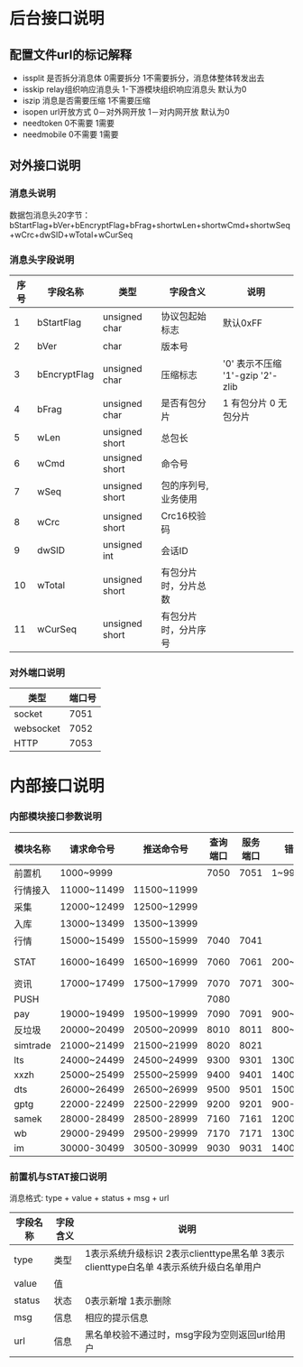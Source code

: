 # 后台接口说明

## 配置文件url的标记解释
- issplit 是否拆分消息体 0需要拆分 1不需要拆分，消息体整体转发出去
- isskip relay组织响应消息头 1-下游模块组织响应消息头 默认为0
- iszip 消息是否需要压缩 1不需要压缩
- isopen url开放方式 0－对外网开放 1－对内网开放 默认为0
- needtoken 0不需要 1需要
- needmobile 0不需要 1需要

## 对外接口说明

### 消息头说明

数据包消息头20字节：bStartFlag+bVer+bEncryptFlag+bFrag+shortwLen+shortwCmd+shortwSeq+wCrc+dwSID+wTotal+wCurSeq

### 消息头字段说明

| 序号 | 字段名称 | 类型 | 字段含义 | 说明 |
| --- | --- | --- | --- | --- |
| 1 | bStartFlag | unsigned char | 协议包起始标志 | 默认0xFF |
| 2 | bVer | char | 版本号 |  |
| 3 | bEncryptFlag | unsigned char | 压缩标志 | '0' 表示不压缩 '1'-gzip '2'-zlib |
| 4 | bFrag | unsigned char | 是否有包分片 | 1 有包分片 0 无包分片 |
| 5 | wLen | unsigned short | 总包长 |  |
| 6 | wCmd | unsigned short | 命令号 |  |
| 7 | wSeq | unsigned short | 包的序列号,业务使用 |  |
| 8 | wCrc | unsigned short | Crc16校验码 |  |
| 9 | dwSID | unsigned int | 会话ID |  |
| 10 | wTotal | unsigned short | 有包分片时，分片总数 |  |
| 11 | wCurSeq | unsigned short | 有包分片时，分片序号 |  |

### 对外端口说明

| 类型 | 端口号 |
| --- | --- |
| socket | 7051 |
| websocket | 7052 |
| HTTP | 7053 |

# 内部接口说明

### 内部模块接口参数说明

| 模块名称 | 请求命令号 | 推送命令号 | 查询端口 | 服务端口 | 错误码 | 请求 | 响应 | 推送 |
| --- | --- | --- | --- | --- | --- | --- | --- | --- |
| 前置机 | 1000~9999 |  | 7050 | 7051 | 1~99 | http/socket/websocket+json | http/socket/websocket+json |  |
| 行情接入 | 11000~11499 | 11500~11999 |  |  |  |  |  |  |
| 采集 | 12000~12499 | 12500~12999 |  |  |  |  |  |  |
| 入库 | 13000~13499 | 13500~13999 |  |  |  |  |  |  |
| 行情 | 15000~15499 | 15500~15999 | 7040 | 7041 |  | cmd+seq+md5key+keystring+clienttype+clientid+time+json | cmd+seq+ret+json | cmd+seq+type+count+user/clientid+json |
| STAT | 16000~16499 | 16500~16999 | 7060 | 7061 | 200~299 | cmd+seq+md5key+keystring+clienttype+clientid+time+json | cmd+seq+ret+json | cmd+seq+count+type + value + status + msg + url |
| 资讯 | 17000~17499 | 17500~17999 | 7070 | 7071 | 300~399 | cmd+seq+md5key+keystring+clienttype+clientid+time+json | cmd+seq+ret+json |  |
| PUSH |  |  | 7080 |  |  |  |  |  |
| pay | 19000~19499 | 19500~19999 | 7090 | 7091 | 900~999 | cmd+seq+md5key+keystring+clienttype+clientid+time+json |  |  |
| 反垃圾 | 20000~20499 | 20500~20999 | 8010 | 8011 | 800~899 | cmd+seq+md5key+keystring+clienttype+clientid+time+json |  |  |
| simtrade | 21000~21499 | 21500~21999 | 8020 | 8021 |  |  |  |  |
| lts | 24000~24499 | 24500~24999 | 9300 | 9301 | 1300~1399 | cmd+seq+md5key+keystring+clienttype+clientid+time+json |  |  cmd+seq+type+count+clientid+json |
| xxzh | 25000~25499 | 25500~25999 | 9400 | 9401 | 1400~1499 | cmd+seq+md5key+keystring+clienttype+clientid+time+json |  |  |
| dts | 26000~26499 | 26500~26999 | 9500 | 9501 | 1500~1599 |  |  |  |
| gptg | 22000-22499 | 22500-22999 | 9200 | 9201| 900-999 |  |  |  |
| samek | 28000-28499 | 28500-28999 | 7160 | 7161 | 1200 |  |  |  |
| wb | 29000-29499 | 29500-29999 | 7170 | 7171 | 1300 |  |  |  |
| im | 30000-30499 | 30500-30999 | 9030 | 9031 | 1400 |  |  |  |
### 前置机与STAT接口说明

消息格式: type + value + status + msg + url

| 字段名称 | 字段含义 | 说明 |
| --- | --- | --- |
| type | 类型 | 1表示系统升级标识 2表示clienttype黑名单 3表示clienttype白名单 4表示系统升级白名单用户 |
| value | 值 |  |
| status | 状态 |  0表示新增 1表示删除 |
| msg | 信息 | 相应的提示信息 |
| url | 信息 | 黑名单校验不通过时，msg字段为空则返回url给用户 |
